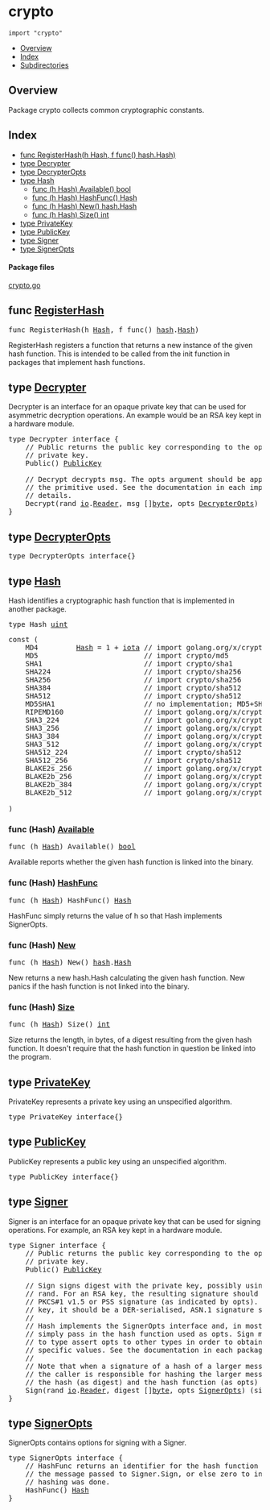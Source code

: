 

# crypto
`import "crypto"`

* [Overview](#pkg-overview)
* [Index](#pkg-index)
* [Subdirectories](#pkg-subdirectories)

## <a id="pkg-overview">Overview</a>
Package crypto collects common cryptographic constants.




## <a id="pkg-index">Index</a>
* [func RegisterHash(h Hash, f func() hash.Hash)](#RegisterHash)
* [type Decrypter](#Decrypter)
* [type DecrypterOpts](#DecrypterOpts)
* [type Hash](#Hash)
  * [func (h Hash) Available() bool](#Hash.Available)
  * [func (h Hash) HashFunc() Hash](#Hash.HashFunc)
  * [func (h Hash) New() hash.Hash](#Hash.New)
  * [func (h Hash) Size() int](#Hash.Size)
* [type PrivateKey](#PrivateKey)
* [type PublicKey](#PublicKey)
* [type Signer](#Signer)
* [type SignerOpts](#SignerOpts)




#### <a id="pkg-files">Package files</a>
[crypto.go](https://golang.org/src/crypto/crypto.go) 






## <a id="RegisterHash">func</a> [RegisterHash](https://golang.org/src/crypto/crypto.go?s=3098:3143#L90)
<pre>func RegisterHash(h <a href="#Hash">Hash</a>, f func() <a href="/pkg/hash/">hash</a>.<a href="/pkg/hash/#Hash">Hash</a>)</pre>
RegisterHash registers a function that returns a new instance of the given
hash function. This is intended to be called from the init function in
packages that implement hash functions.





## <a id="Decrypter">type</a> [Decrypter](https://golang.org/src/crypto/crypto.go?s=5031:5403#L137)
Decrypter is an interface for an opaque private key that can be used for
asymmetric decryption operations. An example would be an RSA key
kept in a hardware module.


<pre>type Decrypter interface {
    <span class="comment">// Public returns the public key corresponding to the opaque,</span>
    <span class="comment">// private key.</span>
    Public() <a href="#PublicKey">PublicKey</a>

    <span class="comment">// Decrypt decrypts msg. The opts argument should be appropriate for</span>
    <span class="comment">// the primitive used. See the documentation in each implementation for</span>
    <span class="comment">// details.</span>
    Decrypt(rand <a href="/pkg/io/">io</a>.<a href="/pkg/io/#Reader">Reader</a>, msg []<a href="/pkg/builtin/#byte">byte</a>, opts <a href="#DecrypterOpts">DecrypterOpts</a>) (plaintext []<a href="/pkg/builtin/#byte">byte</a>, err <a href="/pkg/builtin/#error">error</a>)
}</pre>











## <a id="DecrypterOpts">type</a> [DecrypterOpts](https://golang.org/src/crypto/crypto.go?s=5405:5435#L148)

<pre>type DecrypterOpts interface{}</pre>











## <a id="Hash">type</a> [Hash](https://golang.org/src/crypto/crypto.go?s=364:378#L6)
Hash identifies a cryptographic hash function that is implemented in another
package.


<pre>type Hash <a href="/pkg/builtin/#uint">uint</a></pre>



<pre>const (
    <span id="MD4">MD4</span>         <a href="#Hash">Hash</a> = 1 + <a href="/pkg/builtin/#iota">iota</a> <span class="comment">// import golang.org/x/crypto/md4</span>
    <span id="MD5">MD5</span>                         <span class="comment">// import crypto/md5</span>
    <span id="SHA1">SHA1</span>                        <span class="comment">// import crypto/sha1</span>
    <span id="SHA224">SHA224</span>                      <span class="comment">// import crypto/sha256</span>
    <span id="SHA256">SHA256</span>                      <span class="comment">// import crypto/sha256</span>
    <span id="SHA384">SHA384</span>                      <span class="comment">// import crypto/sha512</span>
    <span id="SHA512">SHA512</span>                      <span class="comment">// import crypto/sha512</span>
    <span id="MD5SHA1">MD5SHA1</span>                     <span class="comment">// no implementation; MD5+SHA1 used for TLS RSA</span>
    <span id="RIPEMD160">RIPEMD160</span>                   <span class="comment">// import golang.org/x/crypto/ripemd160</span>
    <span id="SHA3_224">SHA3_224</span>                    <span class="comment">// import golang.org/x/crypto/sha3</span>
    <span id="SHA3_256">SHA3_256</span>                    <span class="comment">// import golang.org/x/crypto/sha3</span>
    <span id="SHA3_384">SHA3_384</span>                    <span class="comment">// import golang.org/x/crypto/sha3</span>
    <span id="SHA3_512">SHA3_512</span>                    <span class="comment">// import golang.org/x/crypto/sha3</span>
    <span id="SHA512_224">SHA512_224</span>                  <span class="comment">// import crypto/sha512</span>
    <span id="SHA512_256">SHA512_256</span>                  <span class="comment">// import crypto/sha512</span>
    <span id="BLAKE2s_256">BLAKE2s_256</span>                 <span class="comment">// import golang.org/x/crypto/blake2s</span>
    <span id="BLAKE2b_256">BLAKE2b_256</span>                 <span class="comment">// import golang.org/x/crypto/blake2b</span>
    <span id="BLAKE2b_384">BLAKE2b_384</span>                 <span class="comment">// import golang.org/x/crypto/blake2b</span>
    <span id="BLAKE2b_512">BLAKE2b_512</span>                 <span class="comment">// import golang.org/x/crypto/blake2b</span>

)</pre>









### <a id="Hash.Available">func</a> (Hash) [Available](https://golang.org/src/crypto/crypto.go?s=2827:2857#L83)
<pre>func (h <a href="#Hash">Hash</a>) Available() <a href="/pkg/builtin/#bool">bool</a></pre>
Available reports whether the given hash function is linked into the binary.




### <a id="Hash.HashFunc">func</a> (Hash) [HashFunc](https://golang.org/src/crypto/crypto.go?s=458:487#L9)
<pre>func (h <a href="#Hash">Hash</a>) HashFunc() <a href="#Hash">Hash</a></pre>
HashFunc simply returns the value of h so that Hash implements SignerOpts.




### <a id="Hash.New">func</a> (Hash) [New](https://golang.org/src/crypto/crypto.go?s=2544:2573#L72)
<pre>func (h <a href="#Hash">Hash</a>) New() <a href="/pkg/hash/">hash</a>.<a href="/pkg/hash/#Hash">Hash</a></pre>
New returns a new hash.Hash calculating the given hash function. New panics
if the hash function is not linked into the binary.




### <a id="Hash.Size">func</a> (Hash) [Size](https://golang.org/src/crypto/crypto.go?s=2225:2249#L61)
<pre>func (h <a href="#Hash">Hash</a>) Size() <a href="/pkg/builtin/#int">int</a></pre>
Size returns the length, in bytes, of a digest resulting from the given hash
function. It doesn't require that the hash function in question be linked
into the program.




## <a id="PrivateKey">type</a> [PrivateKey](https://golang.org/src/crypto/crypto.go?s=3411:3438#L101)
PrivateKey represents a private key using an unspecified algorithm.


<pre>type PrivateKey interface{}</pre>











## <a id="PublicKey">type</a> [PublicKey](https://golang.org/src/crypto/crypto.go?s=3312:3338#L98)
PublicKey represents a public key using an unspecified algorithm.


<pre>type PublicKey interface{}</pre>











## <a id="Signer">type</a> [Signer](https://golang.org/src/crypto/crypto.go?s=3587:4582#L105)
Signer is an interface for an opaque private key that can be used for
signing operations. For example, an RSA key kept in a hardware module.


<pre>type Signer interface {
    <span class="comment">// Public returns the public key corresponding to the opaque,</span>
    <span class="comment">// private key.</span>
    Public() <a href="#PublicKey">PublicKey</a>

    <span class="comment">// Sign signs digest with the private key, possibly using entropy from</span>
    <span class="comment">// rand. For an RSA key, the resulting signature should be either a</span>
    <span class="comment">// PKCS#1 v1.5 or PSS signature (as indicated by opts). For an (EC)DSA</span>
    <span class="comment">// key, it should be a DER-serialised, ASN.1 signature structure.</span>
    <span class="comment">//</span>
    <span class="comment">// Hash implements the SignerOpts interface and, in most cases, one can</span>
    <span class="comment">// simply pass in the hash function used as opts. Sign may also attempt</span>
    <span class="comment">// to type assert opts to other types in order to obtain algorithm</span>
    <span class="comment">// specific values. See the documentation in each package for details.</span>
    <span class="comment">//</span>
    <span class="comment">// Note that when a signature of a hash of a larger message is needed,</span>
    <span class="comment">// the caller is responsible for hashing the larger message and passing</span>
    <span class="comment">// the hash (as digest) and the hash function (as opts) to Sign.</span>
    Sign(rand <a href="/pkg/io/">io</a>.<a href="/pkg/io/#Reader">Reader</a>, digest []<a href="/pkg/builtin/#byte">byte</a>, opts <a href="#SignerOpts">SignerOpts</a>) (signature []<a href="/pkg/builtin/#byte">byte</a>, err <a href="/pkg/builtin/#error">error</a>)
}</pre>











## <a id="SignerOpts">type</a> [SignerOpts](https://golang.org/src/crypto/crypto.go?s=4642:4855#L127)
SignerOpts contains options for signing with a Signer.


<pre>type SignerOpts interface {
    <span class="comment">// HashFunc returns an identifier for the hash function used to produce</span>
    <span class="comment">// the message passed to Signer.Sign, or else zero to indicate that no</span>
    <span class="comment">// hashing was done.</span>
    HashFunc() <a href="#Hash">Hash</a>
}</pre>















